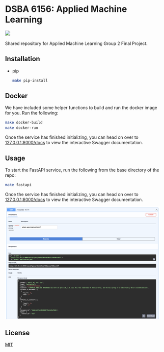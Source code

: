 # DSBA 6156: Applied Machine Learning

![](https://img.shields.io/github/last-commit/kmcleste/dsba-6156)

Shared repository for Applied Machine Learning Group 2 Final Project.

## Installation

- pip

    ```bash
    make pip-install
    ```

## Docker

We have included some helper functions to build and run the docker image for you. Run the following:

```bash
make docker-build
make docker-run
```

Once the service has finished initializing, you can head on over to [127.0.0.1:8000/docs](https://127.0.0.1:8000/docs) to view the interactive Swagger documentation.

## Usage

To start the FastAPI service, run the following from the base directory of the repo:

```bash
make fastapi
```

Once the service has finished initializing, you can head on over to [127.0.0.1:8000/docs](https://127.0.0.1:8000/docs) to view the interactive Swagger documentation.

![](images/swagger_example.png)

## License

[MIT](https://choosealicense.com/licenses/mit/)
